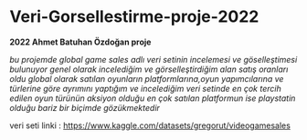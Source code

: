 # Veri-Gorsellestirme-proje-2022
**2022 Ahmet Batuhan Özdoğan proje**


*bu projemde global game sales adlı veri setinin incelemesi ve göselleştimesi bulunuyor 
genel olarak incelediğim ve görselleştirdiğim alan satış oranları oldu 
global olarak satılan oyunların platformlarına,oyun yapımcılarına ve türlerine göre ayrımını yaptığım ve incelediğim
veri setinde en çok tercih edilen oyun türünün aksiyon olduğu en çok satılan platformun ise playstatin olduğu bariz bir biçimde gözükmektedir*

veri seti linki : https://www.kaggle.com/datasets/gregorut/videogamesales
